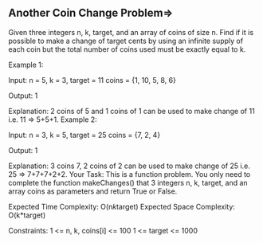 Another Coin Change Problem=>
---------------------------



Given three integers n, k, target, and an array of coins of size n. Find if it is possible to make a change of target cents by using an infinite supply of each coin but the total number of coins used must be exactly equal to k.

Example 1:

Input:
n = 5, k = 3, target = 11
coins = {1, 10, 5, 8, 6}

Output: 
1

Explanation: 
2 coins of 5 and 1 coins of 1 can be used 
to make change of 11 i.e. 11 => 5+5+1.
Example 2:

Input:
n = 3, k = 5, target = 25
coins = {7, 2, 4}

Output:
1

Explanation:
3 coins 7, 2 coins of 2 can be used to
make change of 25 i.e. 25 => 7+7+7+2+2.
Your Task:
This is a function problem. You only need to complete the function makeChanges() that 3 integers n, k, target, and an array coins as parameters and return True or False.

Expected Time Complexity: O(n*k*target)
Expected Space Complexity: O(k*target)

Constraints:
1 <= n, k, coins[i] <= 100
1 <= target <= 1000
